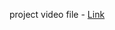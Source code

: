 project video file - [Link](https://drive.google.com/file/d/1WgVHCdcpJcCtXfLaM5kKVsLPz6vD3VHi/view)
